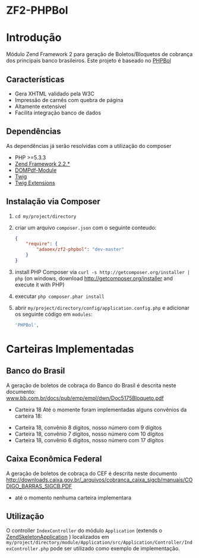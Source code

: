 ZF2-PHPBol
==========

# Introdução

Módulo Zend Framework 2 para geração de Boletos/Bloquetos de cobrança 
dos principais banco brasileiros. Este projeto é baseado no [PHPBol](https://github.com/rafaelgou/PHPBol)

## Características

* Gera XHTML validado pela W3C
* Impressão de carnês com quebra de página
* Altamente extensível
* Facilita integração banco de dados

## Dependências
As dependências já serão resolvidas com a utilização do composer

* PHP >=5.3.3
* [Zend Framework 2.2.*](https://github.com/zendframework/zf2)
* [DOMPdf-Module](https://github.com/raykolbe/DOMPDFModule)
* [Twig ](https://github.com/fabpot/Twig)
* [Twig Extensions](https://github.com/fabpot/Twig-extensions)

## Instalação via Composer

  1. `cd my/project/directory`
  2. criar um arquivo `composer.json` com o seguinte conteudo:

     ```json
     {
         "require": {
             "adaoex/zf2-phpbol": "dev-master"
         }
     }
     ```
  3. install PHP Composer via `curl -s http://getcomposer.org/installer | php` (on windows, download
     http://getcomposer.org/installer and execute it with PHP)
  4. executar `php composer.phar install`
  5. abrir `my/project/directory/config/application.config.php` e adicionar os seguinte código em `modules`: 

     ```php
     'PHPBol',
     ```

# Carteiras Implementadas

## Banco do Brasil
A geração de boletos de cobraça do Banco do Brasil é descrita neste
documento: www.bb.com.br/docs/pub/emp/empl/dwn/Doc5175Bloqueto.pdf

* Carteira 18
Até o momente foram implementadas alguns convênios da carteira 18:
- Carteira 18, convênio 8 dígitos, nosso número com 9 dígitos
- Carteira 18, convênio 7 dígitos, nosso número com 10 dígitos
- Carteira 18, convênio 6 dígitos, nosso número com 17 dígitos

## Caixa Econômica Federal
A geração de boletos de cobraça do CEF é descrita neste documento
http://downloads.caixa.gov.br/_arquivos/cobranca_caixa_sigcb/manuais/CODIGO_BARRAS_SIGCB.PDF

* até o momento nenhuma carteira implementara

## Utilização

O controller `IndexController` do módulo `Application` (extends o [ZendSkeletonApplication](https://github.com/zendframework/ZendSkeletonApplication) )
localizados em `my/project/directory/module/Application/src/Application/Controller/IndexController.php`
pode ser utilizado como exemplo de implementação.
